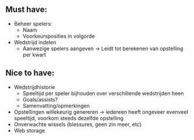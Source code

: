## Must have:

- Beheer spelers:
  - Naam
  - Voorkeursposities in volgorde
- Wedstrijd indelen
  - Aanwezige spelers aangeven
    -> Leidt tot berekenen van opstelling per kwart

## Nice to have:

- Wedstrijdhistorie
  - Speeltijd per speler bijhouden over verschillende wedstrijden heen
  - Goals/assists?
  - Samenvatting/opmerkingen
- Opstellingen willekeurig genereren
  -> iedereen heeft ongeveer evenveel speeltijd, voorkom steeds dezelfde opstelling
- Onverwachte wissels (blessures, geen zin meer, etc)
- Web storage